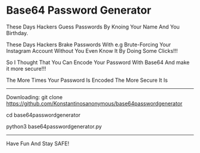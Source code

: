 # Base64 Password Generator

These Days Hackers Guess Passwords By Knoing Your Name And You Birthday.

These Days Hackers Brake Passwords With e.g Brute-Forcing Your Instagram Account Without You Even Know It By Doing Some Clicks!!!

So I Thought That You Can Encode Your Password With Base64 And make it more secure!!!

The More Times Your Password Is Encoded The More Secure It Is

________________________________________________________________________________________________

Downloading:
git clone https://github.com/Konstantinosanonymous/base64passwordgenerator

cd base64passwordgenerator

python3 base64passwordgenerator.py

_________________________________________________________________________________________________

Have Fun And Stay SAFE!
